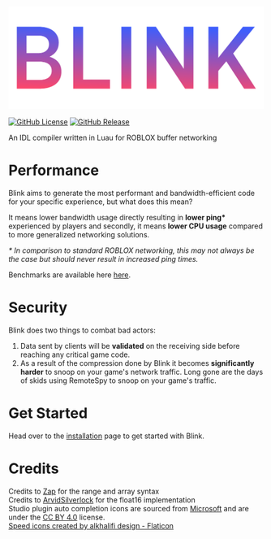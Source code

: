 <div align="center">
  <img src="./docs/assets/Logo.png" class="center">
</div>

[![GitHub License](https://img.shields.io/github/license/1Axen/blink?style=flat-square&color=%23a350af)](LICENSE)
[![GitHub Release](https://img.shields.io/github/v/release/1Axen/blink?style=flat-square&color=%23a350af)](https://github.com/1Axen/blink/releases/latest)

An IDL compiler written in Luau for ROBLOX buffer networking

# Performance
Blink aims to generate the most performant and bandwidth-efficient code for your specific experience, but what does this mean?  

It means lower bandwidth usage directly resulting in **lower ping\*** experienced by players and secondly, it means **lower CPU usage** compared to more generalized networking solutions.

*\* In comparison to standard ROBLOX networking, this may not always be the case but should never result in increased ping times.*

Benchmarks are available here [here](./benchmark/Benchmarks.md).

# Security
Blink does two things to combat bad actors:
1. Data sent by clients will be **validated** on the receiving side before  reaching any critical game code.
2. As a result of the compression done by Blink it becomes **significantly harder** to snoop on your game's network traffic. Long gone are the days of skids using RemoteSpy to snoop on your game's traffic.

# Get Started
Head over to the [installation](https://1axen.github.io/blink/Installation) page to get started with Blink.

# Credits
Credits to [Zap](https://zap.redblox.dev/) for the range and array syntax  
Credits to [ArvidSilverlock](https://github.com/ArvidSilverlock) for the float16 implementation  
Studio plugin auto completion icons are sourced from [Microsoft](https://github.com/microsoft/vscode-icons) and are under the [CC BY 4.0](https://github.com/microsoft/vscode-icons/blob/main/LICENSE) license.  
<a href="https://www.flaticon.com/free-icons/speed" title="speed icons">Speed icons created by alkhalifi design - Flaticon</a>
